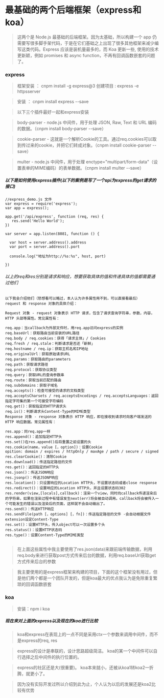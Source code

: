 # 最基础的两个后端框架（express和koa）

> 这两个是 Node.js 最基础的后端框架。因为太基础，所以构建一个 app 仍需要写很多脚手架代码，于是在它们基础之上出现了很多其他框架来减少编写这类代码。Express 应该是装机量最多的，而 Koa 更新一些, 使用的技术更新颖，例如 promises 和 async function，不再有回调函数嵌套的问题了。

### express

> 框架安装 ： cnpm install -g express@3
创建项目 : express -e httpsserver


> 安装 ： cnpm install express --save

> 以下三个插件最好一起和express安装

> body-parser - node.js 中间件，用于处理 JSON, Raw, Text 和 URL 编码的数据。（cnpm install body-parser --save）

> cookie-parser - 这就是一个解析Cookie的工具。通过req.cookies可以取到传过来的cookie，并把它们转成对象。（cnpm install cookie-parser --save）

> multer - node.js 中间件，用于处理 enctype="multipart/form-data"（设置表单的MIME编码）的表单数据。（cnpm install multer --save）

##### 以下是如何使用express插件(以下的案例是写了一个api为express的get请求的接口)

```
//express_demo.js 文件
var express = require('express');
var app = express();
 
app.get('/api/express', function (req, res) {
   res.send('Hello World');
})
 
var server = app.listen(8081, function () {
 
  var host = server.address().address
  var port = server.address().port
 
  console.log("地址为http://%s:%s", host, port)
 
})
```
###### 以上的req和res分别是请求和响应，想要获取具体的值和传递具体的值都需要通过他们


```
以下我会介绍他们（怒想看可以略过，本人认为许多属性用不到，可以直接看最后）
request 和 response 对象的具体介绍：

Request 对象 - request 对象表示 HTTP 请求，包含了请求查询字符串，参数，内容，HTTP 头部等属性。常见属性有：

req.app：当callback为外部文件时，用req.app访问express的实例
req.baseUrl：获取路由当前安装的URL路径
req.body / req.cookies：获得「请求主体」/ Cookies
req.fresh / req.stale：判断请求是否还「新鲜」
req.hostname / req.ip：获取主机名和IP地址
req.originalUrl：获取原始请求URL
req.params：获取路由的parameters
req.path：获取请求路径
req.protocol：获取协议类型
req.query：获取URL的查询参数串
req.route：获取当前匹配的路由
req.subdomains：获取子域名
req.accepts()：检查可接受的请求的文档类型
req.acceptsCharsets / req.acceptsEncodings / req.acceptsLanguages：返回指定字符集的第一个可接受字符编码
req.get()：获取指定的HTTP请求头
req.is()：判断请求头Content-Type的MIME类型
Response 对象 - response 对象表示 HTTP 响应，即在接收到请求时向客户端发送的 HTTP 响应数据。常见属性有：

res.app：同req.app一样
res.append()：追加指定HTTP头
res.set()在res.append()后将重置之前设置的头
res.cookie(name，value [，option])：设置Cookie
opition: domain / expires / httpOnly / maxAge / path / secure / signed
res.clearCookie()：清除Cookie
res.download()：传送指定路径的文件
res.get()：返回指定的HTTP头
res.json()：传送JSON响应
res.jsonp()：传送JSONP响应
res.location()：只设置响应的Location HTTP头，不设置状态码或者close response
res.redirect()：设置响应的Location HTTP头，并且设置状态码302
res.render(view,[locals],callback)：渲染一个view，同时向callback传递渲染后的字符串，如果在渲染过程中有错误发生next(err)将会被自动调用。callback将会被传入一个可能发生的错误以及渲染后的页面，这样就不会自动输出了。
res.send()：传送HTTP响应
res.sendFile(path [，options] [，fn])：传送指定路径的文件 -会自动根据文件extension设定Content-Type
res.set()：设置HTTP头，传入object可以一次设置多个头
res.status()：设置HTTP状态码
res.type()：设置Content-Type的MIME类型


```

>在上面这些属性中我主要使用了res.json(data)来跟前端传输数据，利用req.body来进行获取post方式传来后台的数据，利用req.baseUrl获取get方式传来后台的参数

>我主要使用的是express框架来构建的项目，下面的这个框架没有用过，但是他们两个都是一个团队开发的，但是koa最大的优点我认为是免除重复繁琐的回调函数嵌套

### koa

> 安装：npm i koa 

##### 现在来对上面的express以及现在的koa进行比较

> koa和express在表现上的一点不同是采用ctx一个参数来调用中间件，而不是express的req, res

> express的设计是串联的，设计思路超级简洁。
koa的某一个中间件可以自行选择之后中间件的执行位置的。

> express的社区还是大(很重要)。
koa本来就小，还被从koa1转koa2一折腾，就更小了。

> 因为没有实际开发过所以介绍到此为止，个人认为以后的发展还是koa2比较有优势
